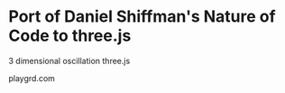 # Port of Daniel Shiffman's Nature of Code to three.js 

3 dimensional oscillation three.js

playgrd.com
